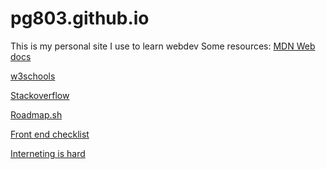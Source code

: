 # pg803.github.io
This is my personal site I use to learn webdev
Some resources:
[MDN Web docs](https://developer.mozilla.org/en-US/)

[w3schools](https://www.w3schools.com/)

[Stackoverflow](https://stackoverflow.com)

[Roadmap.sh](https://roadmap.sh)

[Front end checklist](https://github.com/thedaviddias/Front-End-Checklist)

[Interneting is hard](https://www.internetingishard.com)
